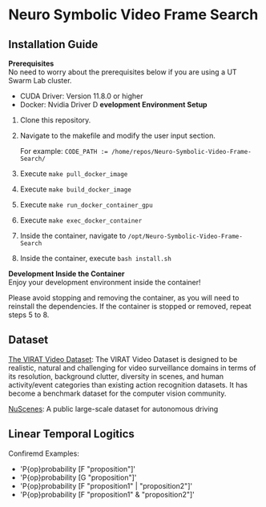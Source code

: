 # Neuro Symbolic Video Frame Search

## Installation Guide
**Prerequisites** <br>
No need to worry about the prerequisites below if you are using a UT Swarm Lab cluster.

* CUDA Driver: Version 11.8.0 or higher
* Docker: Nvidia Driver
D
**evelopment Environment Setup**

1. Clone this repository.
2. Navigate to the makefile and modify the user input section.

    For example: `CODE_PATH := /home/repos/Neuro-Symbolic-Video-Frame-Search/`

3. Execute `make pull_docker_image`
4. Execute `make build_docker_image`
5. Execute `make run_docker_container_gpu`
6. Execute `make exec_docker_container`
7. Inside the container, navigate to `/opt/Neuro-Symbolic-Video-Frame-Search` 
8. Inside the container, execute `bash install.sh`

**Development Inside the Container** <br>
Enjoy your development environment inside the container!

Please avoid stopping and removing the container, as you will need to reinstall the dependencies. If the container is stopped or removed, repeat steps 5 to 8.

## Dataset
[The VIRAT Video Dataset](https://viratdata.org/#getting-data): The VIRAT Video Dataset is designed to be realistic, natural and challenging for video surveillance domains in terms of its resolution, background clutter, diversity in scenes, and human activity/event categories than existing action recognition datasets. It has become a benchmark dataset for the computer vision community.

[NuScenes](https://www.nuscenes.org/nuimages#download): A public large-scale dataset for autonomous driving

## Linear Temporal Logitics
Confiremd Examples:
- 'P{op}probability [F "proposition"]'
- 'P{op}probability [G "proposition"]'
- 'P{op}probability [F "proposition1" | "proposition2"]'
- 'P{op}probability [F "proposition1" & "proposition2"]'